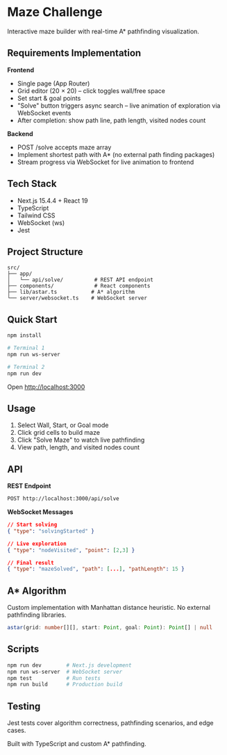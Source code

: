 # Maze Challenge

Interactive maze builder with real-time A* pathfinding visualization.

## Requirements Implementation

**Frontend**
- Single page (App Router)
- Grid editor (20 × 20) – click toggles wall/free space
- Set start & goal points
- "Solve" button triggers async search – live animation of exploration via WebSocket events
- After completion: show path line, path length, visited nodes count

**Backend**
- POST /solve accepts maze array
- Implement shortest path with A* (no external path finding packages)
- Stream progress via WebSocket for live animation to frontend

## Tech Stack

- Next.js 15.4.4 + React 19
- TypeScript
- Tailwind CSS
- WebSocket (ws)
- Jest

## Project Structure

```
src/
├── app/
│   └── api/solve/          # REST API endpoint
├── components/             # React components
├── lib/astar.ts           # A* algorithm
└── server/websocket.ts    # WebSocket server
```

## Quick Start

```bash
npm install

# Terminal 1
npm run ws-server

# Terminal 2  
npm run dev
```

Open [http://localhost:3000](http://localhost:3000)

## Usage

1. Select Wall, Start, or Goal mode
2. Click grid cells to build maze
3. Click "Solve Maze" to watch live pathfinding
4. View path, length, and visited nodes count

## API

**REST Endpoint**
```bash
POST http://localhost:3000/api/solve
```

**WebSocket Messages**
```json
// Start solving
{ "type": "solvingStarted" }

// Live exploration
{ "type": "nodeVisited", "point": [2,3] }

// Final result
{ "type": "mazeSolved", "path": [...], "pathLength": 15 }
```

## A* Algorithm

Custom implementation with Manhattan distance heuristic. No external pathfinding libraries.

```typescript
astar(grid: number[][], start: Point, goal: Point): Point[] | null
```

## Scripts

```bash
npm run dev        # Next.js development
npm run ws-server  # WebSocket server
npm test           # Run tests
npm run build      # Production build
```

## Testing

Jest tests cover algorithm correctness, pathfinding scenarios, and edge cases.

Built with TypeScript and custom A* pathfinding.
